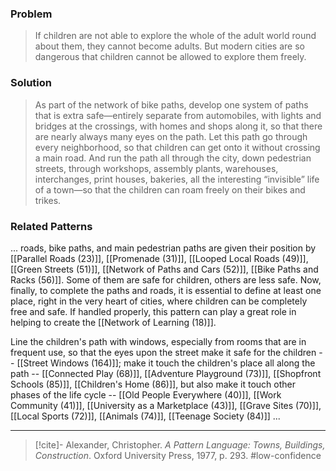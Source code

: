 ### Problem
>If children are not able to explore the whole of the adult world round about them, they cannot become adults. But modern cities are so dangerous that children cannot be allowed to explore them freely.

### Solution
>As part of the network of bike paths, develop one system of paths that is extra safe—entirely separate from automobiles, with lights and bridges at the crossings, with homes and shops along it, so that there are nearly always many eyes on the path. Let this path go through every neighborhood, so that children can get onto it without crossing a main road. And run the path all through the city, down pedestrian streets, through workshops, assembly plants, warehouses, interchanges, print houses, bakeries, all the interesting “invisible” life of a town—so that the children can roam freely on their bikes and trikes.

### Related Patterns
... roads, bike paths, and main pedestrian paths are given their position by [[Parallel Roads (23)]], [[Promenade (31)]], [[Looped Local Roads (49)]], [[Green Streets (51)]], [[Network of Paths and Cars (52)]], [[Bike Paths and Racks (56)]]. Some of them are safe for children, others are less safe. Now, finally, to complete the paths and roads, it is essential to define at least one place, right in the very heart of cities, where children can be completely free and safe. If handled properly, this pattern can play a great role in helping to create the [[Network of Learning (18)]].

Line the children's path with windows, especially from rooms that are in frequent use, so that the eyes upon the street make it safe for the children -- [[Street Windows (164)]]; make it touch the children's place all along the path -- [[Connected Play (68)]], [[Adventure Playground (73)]], [[Shopfront Schools (85)]], [[Children's Home (86)]], but also make it touch other phases of the life cycle -- [[Old People Everywhere (40)]], [[Work Community (41)]], [[University as a Marketplace (43)]], [[Grave Sites (70)]], [[Local Sports (72)]], [[Animals (74)]], [[Teenage Society (84)]] ...

---

> [!cite]- Alexander, Christopher. _A Pattern Language: Towns, Buildings, Construction_. Oxford University Press, 1977, p. 293.
> #low-confidence 